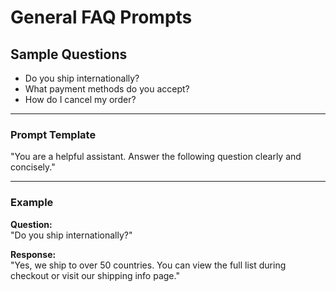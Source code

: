 # General FAQ Prompts

## Sample Questions

- Do you ship internationally?
- What payment methods do you accept?
- How do I cancel my order?

---

### Prompt Template

"You are a helpful assistant. Answer the following question clearly and concisely."

---

### Example

**Question:**  
"Do you ship internationally?"

**Response:**  
"Yes, we ship to over 50 countries. You can view the full list during checkout or visit our shipping info page."
